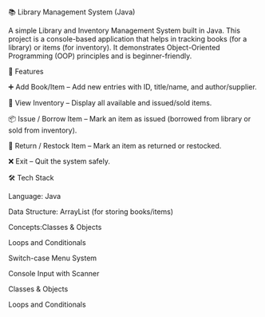 📚 Library Management System (Java)

A simple Library and Inventory Management System built in Java.
This project is a console-based application that helps in tracking books (for a library) or items (for inventory).
It demonstrates Object-Oriented Programming (OOP) principles and is beginner-friendly.

🚀 Features

➕ Add Book/Item – Add new entries with ID, title/name, and author/supplier.

📖 View Inventory – Display all available and issued/sold items.

📦 Issue / Borrow Item – Mark an item as issued (borrowed from library or sold from inventory).

🔄 Return / Restock Item – Mark an item as returned or restocked.

❌ Exit – Quit the system safely.

🛠️ Tech Stack

Language: Java 

Data Structure: ArrayList (for storing books/items)

Concepts:Classes & Objects

Loops and Conditionals

Switch-case Menu System

Console Input with Scanner

Classes & Objects

Loops and Conditionals
